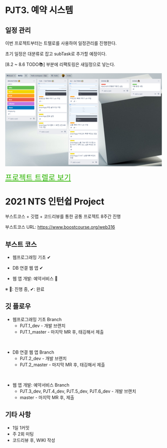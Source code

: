 # PJT3. 예약 시스템

## 일정 관리

이번 프로젝트부터는 트렐로를 사용하여 일정관리를 진행한다.

초기 일정은 대분류로 잡고 subTask로 추가할 예정이다.

[8.2 ~ 8.6 TODO📚] 부분에 리팩토링은 새일정으로 넣는다.

![image-20210729111401963](README.assets/image-20210729111401963.png)

<a href="https://trello.com/invite/b/s7hPrEzk/ea484303360596b468773c23f722e6a2/pjt3" style="font-size:24px; font-weight:550; color: #2DB400;">프로젝트 트렐로 보기</a>





# 2021 NTS 인턴쉽 Project

부스트코스 + 깃랩 + 코드리뷰를 통한 공통 프로젝트 8주간 진행

부스트코스 URL: https://www.boostcourse.org/web316



## 부스트 코스

* 웹프로그래밍 기초 ✔

* DB 연결 웹 앱 ✔

* 웹 앱 개발: 예약서비스 🚢



※ 🚢: 진행 중, ✔: 완료



## 깃 플로우

* 웹프로그래밍 기초 Branch
  * PJT.1_dev - 개발 브랜치
  * PJT.1_master - 마지막 MR 후, 태깅해서 제출

<br>

* DB 연결 웹 앱  Branch
  * PJT.2_dev - 개발 브랜치
  * PJT.2_master - 마지막 MR 후, 태깅해서 제출

<br>

* 웹 앱 개발: 예약서비스  Branch
  * PJT.3_dev, PJT.4_dev, PJT.5_dev, PJT.6_dev - 개발 브랜치
  * master - 마지막 MR 후, 제출



## 기타 사항

* 1일 1커밋
* 주 2회 미팅
* 코드리뷰 후,  WIKI 작성

